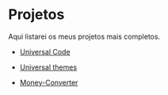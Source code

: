 # Projetos
Aqui listarei os meus projetos mais completos.

* [Universal Code](https://github.com/RafaelHenriqu/Universal-Code)

* [Universal themes](https://github.com/RafaelHenriqu/Universal-Theme)

* [Money-Converter](https://github.com/RafaelHenriqu/Money-Converter)
